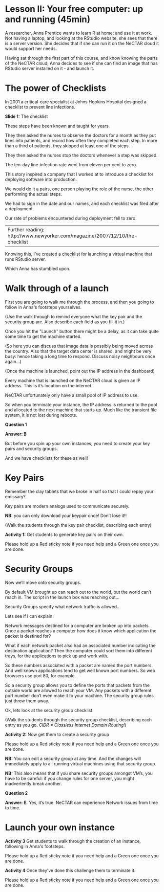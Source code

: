 # Lesson II: Your free computer: up and running (45min)

A researcher, Anna Prentice wants to learn R at home: and use it at work. Not having a laptop, and looking at the 
RStudio website, she sees that there is a server version. She decides that if she can run it on the NeCTAR cloud it
would support her needs. 

Having sat through the first part of this course, and know knowing the parts of the NeCTAR cloud, Anna decides to see 
if she can find an image that has RStudio server installed on it - and launch it.

# The power of Checklists

In 2001 a critical-care specialist at Johns Hopkins Hospital designed a checklist to prevent line infections. 

**Slide 1:** The checklist

These steps have been known and taught for years. 

They then asked the nurses to observe the doctors for a month as they put lines into patients, and record how often 
they completed each step. In more than a third of patients, they skipped at least one of the steps.

They then asked the nurses stop the doctors whenever a step was skipped.

The ten-day line-infection rate went from eleven per cent to zero. 

This story inspired a company that I worked at to introduce a checklist for deploying software into production.

We would do it a pairs, one person playing the role of the nurse, the other performing the actual steps.

We had to sign in the date and our names, and each checklist was filed after a deployment.

Our rate of problems encountered during deployment fell to zero.

<table>
 <tr>
 <td>Further reading: http://www.newyorker.com/magazine/2007/12/10/the-checklist</td>
 </tr>
</table>

Knowing this, I’ve created a checklist for launching a virtual machine that runs RStudio server.

Which Anna has stumbled upon. 

# Walk through of a launch

First you are going to walk me through the process, and then you going to follow in Anna's footsteps yourselves.

(Use the walk through to remind everyone what the key pair and the security group are. 
Also describe each field as you fill it in.)

Once you hit the "Launch" button there might be a delay, as it can take quite some time to get the machine started.

(So here you can discuss that image data is possibly being moved across the country. Also that the target data center 
is shared, and might be very busy: hence taking a long time to respond. Discuss noisy neighbours once again…)

(Once the machine is launched, point out the IP address in the dashboard)

Every machine that is launched on the NeCTAR cloud is given an IP address. This is it’s location on the internet.

NeCTAR unfortunately only have a small pool of IP address to use.

So when you terminate your instance, the IP address is returned to the pool and allocated to the next machine that 
starts up. Much like the transient file system, it is not lost during reboots.

**Question 1**

**Answer: B**

But before you spin up your own instances, you need to create your key pairs and security groups. 

And we have checklists for these as well!

# Key Pairs

Remember the clay tablets that we broke in half so that I could repay your emissary?

Key pairs are modern analogs used to communicate securely.

**NB:** you can only download your keypair once! Don’t lose it!!

(Walk the students through the key pair checklist, describing each entry)

**Activity 1:** Get students to generate key pairs on their own.

Please hold up a Red sticky note if you need help
and a Green one once you are done.

# Security Groups

Now we’ll move onto security groups.

By default VM brought up can reach out to the world, but the world can’t reach in. The script in the launch box was 
reaching out...

Security Groups specify what network traffic is allowed..

Lets see if I can explain.

Network messages destined for a computer are broken up into packets. Once a packet reaches a computer how does it know 
which application the packet is destined for? 

What if each network packet also had an associated number indicating the destination application? Then the computer 
could sort them into different trays, for the applications to pick up and work with. 

So these numbers associated with a packet are named the port numbers. And well known applications tend to get well 
known port numbers. So web browsers use port 80, for example.

So a security group allows you to define the ports that packets from the outside world are allowed to reach your VM. 
Any packets with a different port number don’t even make it to your machine. The security group rules just throw them 
away.

Ok, lets look at the security group checklist.

(Walk the students through the security group checklist, describing each entry as you go. 
*CIDR = Classless Internet Domain Routing!*)

**Activity 2:** Now get them to create a security group 

Please hold up a Red sticky note if you need help
and a Green one once you are done.

**NB:** You can edit a security group at any time.  And the changes will immediately apply to all running virtual 
machines using that security group.

**NB:** This also means that if you share security groups amongst VM’s, you have to be careful: if you change rules for 
one server, you might inadvertently break another. 

**Question 2**

**Answer: E.** Yes, it’s true. NeCTAR can experience Network issues from time to time. 

# Launch your own instance

**Activity 3** Get students to walk through the creation of an instance, following in Anna's footsteps.

Please hold up a Red sticky note if you need help
and a Green one once you are done.

**Activity 4** Once they've done this challenge them to terminate it.

Please hold up a Red sticky note if you need help
and a Green one once you are done.
